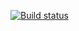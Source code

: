 [![Build status](https://ci.appveyor.com/api/projects/status/ji9coreljjgrm3m1?svg=true)](https://ci.appveyor.com/project/bulin92/bdd)
